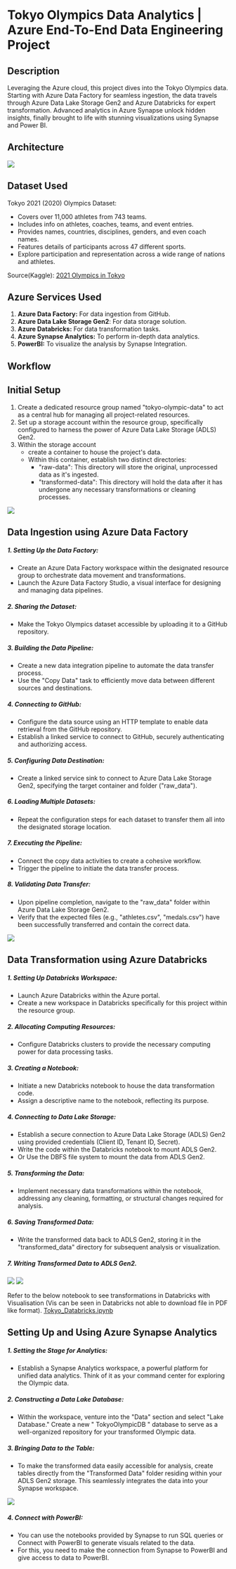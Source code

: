 
# Tokyo Olympics Data Analytics | Azure End-To-End Data Engineering Project 

## Description
Leveraging the Azure cloud, this project dives into the Tokyo Olympics data. Starting with Azure Data Factory for seamless ingestion, the data travels through Azure Data Lake Storage Gen2 and Azure Databricks for expert transformation. Advanced analytics in Azure Synapse unlock hidden insights, finally brought to life with stunning visualizations using Synapse and Power BI.

## Architecture 
<img src="Images/arch.png">

## Dataset Used

Tokyo 2021 (2020) Olympics Dataset:
- Covers over 11,000 athletes from 743 teams.
- Includes info on athletes, coaches, teams, and event entries.
- Provides names, countries, disciplines, genders, and even coach names.
- Features details of participants across 47 different sports.
- Explore participation and representation across a wide range of nations and athletes.

Source(Kaggle): [2021 Olympics in Tokyo](https://www.kaggle.com/datasets/arjunprasadsarkhel/2021-olympics-in-tokyo)

## Azure Services Used
1. **Azure Data Factory:** For data ingestion from GitHub.
2. **Azure Data Lake Storage Gen2**: For data storage solution.
3. **Azure Databricks:** For data transformation tasks.
4. **Azure Synapse Analytics:** To perform in-depth data analytics.
5. **PowerBI:** To visualize the analysis by Synapse Integration. 

## Workflow 

## Initial Setup
1. Create a dedicated resource group named "tokyo-olympic-data" to act as a central hub for managing all project-related resources.
2. Set up a storage account within the resource group, specifically configured to harness the power of Azure Data Lake Storage (ADLS) Gen2.
3. Within the storage account
    - create a container to house the project's data.
    - Within this container, establish two distinct directories:
        - "raw-data": This directory will store the original, unprocessed data as it's ingested.
        - "transformed-data": This directory will hold the data after it has undergone any necessary transformations or cleaning processes.
<img src="Images/storage.png"> 

## Data Ingestion using Azure Data Factory
##### 1. Setting Up the Data Factory:
- Create an Azure Data Factory workspace within the designated resource group to orchestrate data movement and transformations.
- Launch the Azure Data Factory Studio, a visual interface for designing and managing data pipelines.

##### 2. Sharing the Dataset:
 - Make the Tokyo Olympics dataset accessible by uploading it to a GitHub repository.

##### 3. Building the Data Pipeline:
- Create a new data integration pipeline to automate the data transfer process.
- Use the "Copy Data" task to efficiently move data between different sources and destinations.

##### 4. Connecting to GitHub:
- Configure the data source using an HTTP template to enable data retrieval from the GitHub repository.
- Establish a linked service to connect to GitHub, securely authenticating and authorizing access.

##### 5. Configuring Data Destination:
- Create a linked service sink to connect to Azure Data Lake Storage Gen2, specifying the target container and folder ("raw_data").

##### 6. Loading Multiple Datasets:
- Repeat the configuration steps for each dataset to transfer them all into the designated storage location.

##### 7. Executing the Pipeline:
- Connect the copy data activities to create a cohesive workflow.
- Trigger the pipeline to initiate the data transfer process.

##### 8. Validating Data Transfer:
- Upon pipeline completion, navigate to the "raw_data" folder within Azure Data Lake Storage Gen2.
- Verify that the expected files (e.g., "athletes.csv", "medals.csv") have been successfully transferred and contain the correct data.

<img src="Images/raw_data.png">

## Data Transformation using Azure Databricks
##### 1. Setting Up Databricks Workspace:
- Launch Azure Databricks within the Azure portal.
- Create a new workspace in Databricks specifically for this project within the resource group.

##### 2. Allocating Computing Resources:
- Configure Databricks clusters to provide the necessary computing power for data processing tasks.

##### 3. Creating a Notebook:
- Initiate a new Databricks notebook to house the data transformation code.
- Assign a descriptive name to the notebook, reflecting its purpose.

##### 4. Connecting to Data Lake Storage:
- Establish a secure connection to Azure Data Lake Storage (ADLS) Gen2 using provided credentials (Client ID, Tenant ID, Secret).
- Write the code within the Databricks notebook to mount ADLS Gen2.
- Or Use the DBFS file system to mount the data from ADLS Gen2.

##### 5. Transforming the Data:
- Implement necessary data transformations within the notebook, addressing any cleaning, formatting, or structural changes required for analysis.

##### 6. Saving Transformed Data:
- Write the transformed data back to ADLS Gen2, storing it in the "transformed_data" directory for subsequent analysis or visualization.

##### 7. Writing Transformed Data to ADLS Gen2.
 <img src="Images/transformed_tables.png">
  <img src="Images/transformed_contents.png">

Refer to the below notebook to see transformations in Databricks with Visualisation (Vis can be seen in Databricks not able to download file in PDF like format).
[Tokyo_Databricks.ipynb](https://github.com/nilesh170/Tokyo-Olympic-Azure-Data-Engineering-Project/blob/main/Tokyo.ipynb)

## Setting Up and Using Azure Synapse Analytics
##### 1. Setting the Stage for Analytics:
- Establish a Synapse Analytics workspace, a powerful platform for unified data analytics. Think of it as your command center for exploring the Olympic data.

##### 2. Constructing a Data Lake Database:
- Within the workspace, venture into the "Data" section and select "Lake Database."
Create a new " TokyoOlympicDB " database to serve as a well-organized repository for your transformed Olympic data.

##### 3. Bringing Data to the Table:
- To make the transformed data easily accessible for analysis, create tables directly from the "Transformed Data" folder residing within your ADLS Gen2 storage. This seamlessly integrates the data into your Synapse workspace.
 <img src="Images/synapse_db_creation.png">

##### 4. Connect with PowerBI:
 - You can use the notebooks provided by Synapse to run SQL queries or Connect with PowerBI to generate visuals related to the data.
 - For this, you need to make the connection from Synapse to PowerBI and give access to data to PowerBI.
